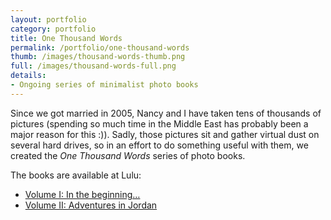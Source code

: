 ```yaml
---
layout: portfolio
category: portfolio
title: One Thousand Words
permalink: /portfolio/one-thousand-words
thumb: /images/thousand-words-thumb.png
full: /images/thousand-words-full.png
details:
- Ongoing series of minimalist photo books
---
```


Since we got married in 2005, Nancy and I have taken tens of thousands of pictures (spending so much time in the Middle East has probably been a major reason for this :)). Sadly, those pictures sit and gather virtual dust on several hard drives, so in an effort to do something useful with them, we created the *One Thousand Words* series of photo books. 

The books are available at Lulu:

* [Volume I: In the beginning…](http://www.lulu.com/product/paperback/one-thousand-words-in-the-beginning-%28vol-1%29/2307876?productTrackingContext=center_search_results)
* [Volume II: Adventures in Jordan](http://www.lulu.com/product/paperback/one-thousand-words-adventures-in-jordan-%28vol-2%29/3102564?productTrackingContext=center_search_results)